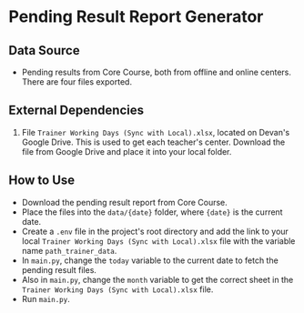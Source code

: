 # Pending Result Report Generator

## Data Source
- Pending results from Core Course, both from offline and online centers. There are four files exported.

## External Dependencies
1. File `Trainer Working Days (Sync with Local).xlsx`, located on Devan's Google Drive. This is used to get each teacher's center. Download the file from Google Drive and place it into your local folder.

## How to Use
- Download the pending result report from Core Course.
- Place the files into the `data/{date}` folder, where `{date}` is the current date.
- Create a `.env` file in the project's root directory and add the link to your local `Trainer Working Days (Sync with Local).xlsx` file with the variable name `path_trainer_data`.
- In `main.py`, change the `today` variable to the current date to fetch the pending result files.
- Also in `main.py`, change the `month` variable to get the correct sheet in the `Trainer Working Days (Sync with Local).xlsx` file.
- Run `main.py`.
